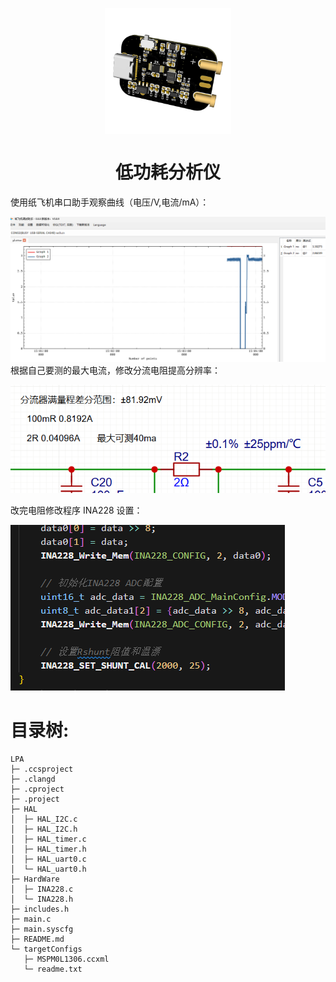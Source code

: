 <p align="center">
  <img width="40%" align="center" src="./images/LPA.png" alt="logo">
</p>
  <h1 align="center">
  低功耗分析仪
</h1>

使用纸飞机串口助手观察曲线（电压/V,电流/mA）：

![images](./images/纸飞机.png)
根据自己要测的最大电流，修改分流电阻提高分辨率：

![images](./images/分流电阻.png)

改完电阻修改程序 INA228 设置：

![images](./images/ina228.png)

# 目录树:

```
LPA
├─ .ccsproject
├─ .clangd
├─ .cproject
├─ .project
├─ HAL
│  ├─ HAL_I2C.c
│  ├─ HAL_I2C.h
│  ├─ HAL_timer.c
│  ├─ HAL_timer.h
│  ├─ HAL_uart0.c
│  └─ HAL_uart0.h
├─ HardWare
│  ├─ INA228.c
│  └─ INA228.h
├─ includes.h
├─ main.c
├─ main.syscfg
├─ README.md
└─ targetConfigs
   ├─ MSPM0L1306.ccxml
   └─ readme.txt

```

